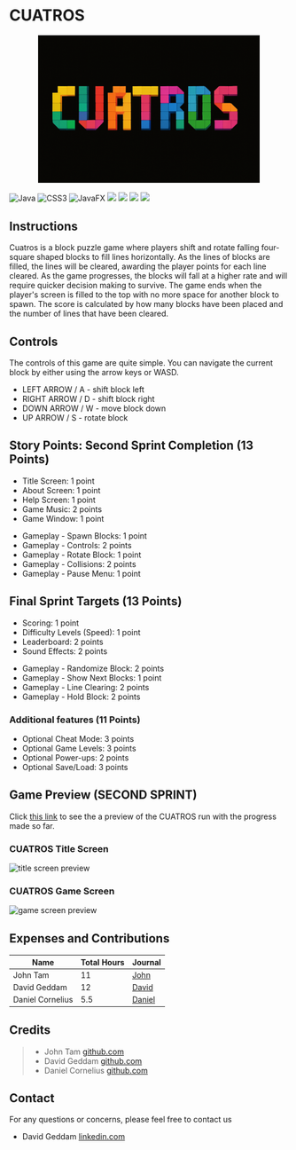 # CUATROS

<p align="center">
<img src="title.png"
width="400">
</p>

  ![Java](https://img.shields.io/badge/java-%23ED8B00.svg?style=for-the-badge&logo=openjdk&logoColor=white) ![CSS3](https://img.shields.io/badge/css3-%231572B6.svg?style=for-the-badge&logo=css3&logoColor=white) ![JavaFX](https://img.shields.io/badge/javafx-%23FF0000.svg?style=for-the-badge&logo=javafx&logoColor=white) <img src="https://img.shields.io/badge/-HuggingFace-FDEE21?style=for-the-badge&logo=HuggingFace&logoColor=black" /> <img src="https://img.shields.io/badge/gradle-02303A?style=for-the-badge&logo=gradle&logoColor=white" /> <img src="https://img.shields.io/badge/Visual_Studio_Code-0078D4?style=for-the-badge&logo=visual%20studio%20code&logoColor=white" /> <img src="https://img.shields.io/badge/GIT-E44C30?style=for-the-badge&logo=git&logoColor=white" />  


## Instructions

Cuatros is a block puzzle game where players shift and rotate falling four-square shaped blocks to fill lines horizontally. As the lines of blocks are filled, the lines will be cleared, awarding the player points for each line cleared. As the game progresses, the blocks will fall at a higher rate and will require quicker decision making to survive. The game ends when the player's screen is filled to the top with no more space for another block to spawn. The score is calculated by how many blocks have been placed and the number of lines that have been cleared.

## Controls

The controls of this game are quite simple. You can navigate the current block by either using the arrow keys or WASD.
- LEFT ARROW / A - shift block left
- RIGHT ARROW / D - shift block right
- DOWN ARROW / W - move block down
- UP ARROW / S - rotate block

## Story Points: Second Sprint Completion (13 Points)
- Title Screen: 1 point  
- About Screen: 1 point  
- Help Screen: 1 point  
- Game Music: 2 points  
- Game Window: 1 point  

* Gameplay - Spawn Blocks: 1 point
* Gameplay - Controls: 2 points
* Gameplay - Rotate Block: 1 point
* Gameplay - Collisions: 2 points
* Gameplay - Pause Menu: 1 point

## Final Sprint Targets (13 Points)
- Scoring: 1 point
- Difficulty Levels (Speed): 1 point
- Leaderboard: 2 points
- Sound Effects: 2 points

* Gameplay - Randomize Block: 2 points
* Gameplay - Show Next Blocks: 1 point
* Gameplay - Line Clearing: 2 points
* Gameplay - Hold Block: 2 points
  
### Additional features (11 Points)
* Optional Cheat Mode: 3 points
* Optional Game Levels: 3 points
* Optional Power-ups: 2 points
* Optional Save/Load: 3 points

## Game Preview (SECOND SPRINT)
Click [this link](https://www.loom.com/share/7bd0ea2c24794fff97b0d08d0bfc6aed?sid=852407d6-2380-4e66-8276-b75fb81ea026) to see the a preview of the CUATROS run with the progress made so far.

### CUATROS Title Screen
<img width="789" alt="title screen preview" src="https://github.com/user-attachments/assets/13cbb713-13bb-4442-8268-c6c5e226212a" />

### CUATROS Game Screen
<img width="789" alt="game screen preview" src="https://github.com/user-attachments/assets/38eeb9bf-ac48-425f-8db6-363e1acb5c9d" />


## Expenses and Contributions


|      Name          | Total Hours | Journal |
|--------------------|-------------|---------------              
|    John Tam        |      11     | [John](https://github.com/bjucps209/group-project-team-jd/wiki/Project-Journal#john-tam)|
|   David Geddam     |      12     | [David](https://github.com/bjucps209/group-project-team-jd/wiki/Project-Journal#david-geddam)|
|  Daniel Cornelius  |      5.5    | [Daniel](https://github.com/bjucps209/group-project-team-jd/wiki/Project-Journal#daniel-cornelius)|

## Credits

> + John Tam [github.com](https://github.com/jtam496)
> + David Geddam [github.com](https://github.com/dave21-py)
> + Daniel Cornelius [github.com](https://github.com/dcorn713)

## Contact

For any questions or concerns, please feel free to contact us
+ David Geddam [linkedin.com](https://www.linkedin.com/in/david-geddam/)
